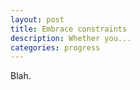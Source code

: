 ```yaml
---
layout: post
title: Embrace constraints
description: Whether you...
categories: progress
---
```


Blah.

